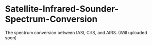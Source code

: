 # Satellite-Infrared-Sounder-Spectrum-Conversion
The spectrum conversion between IASI, CrIS, and AIRS. (Will uploaded soon)
